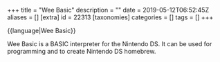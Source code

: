 +++
title = "Wee Basic"
description = ""
date = 2019-05-12T06:52:45Z
aliases = []
[extra]
id = 22313
[taxonomies]
categories = []
tags = []
+++

{{language|Wee Basic}}

Wee Basic is a BASIC interpreter for the Nintendo DS. It can be used for programming and to create Nintendo DS homebrew.
